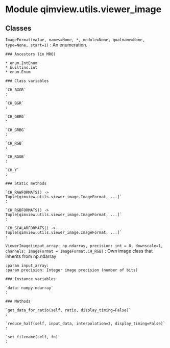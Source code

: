 Module qimview.utils.viewer_image
=================================

Classes
-------

`ImageFormat(value, names=None, *, module=None, qualname=None, type=None, start=1)`
:   An enumeration.

    ### Ancestors (in MRO)

    * enum.IntEnum
    * builtins.int
    * enum.Enum

    ### Class variables

    `CH_BGGR`
    :

    `CH_BGR`
    :

    `CH_GBRG`
    :

    `CH_GRBG`
    :

    `CH_RGB`
    :

    `CH_RGGB`
    :

    `CH_Y`
    :

    ### Static methods

    `CH_RAWFORMATS() ‑> Tuple[qimview.utils.viewer_image.ImageFormat, ...]`
    :

    `CH_RGBFORMATS() ‑> Tuple[qimview.utils.viewer_image.ImageFormat, ...]`
    :

    `CH_SCALARFORMATS() ‑> Tuple[qimview.utils.viewer_image.ImageFormat, ...]`
    :

`ViewerImage(input_array: np.ndarray, precision: int = 8, downscale=1, channels: ImageFormat = ImageFormat.CH_RGB)`
:   Own image class that inherits from np.ndarray
    
    :param input_array:
    :param precision: Integer image precision (number of bits)

    ### Instance variables

    `data: numpy.ndarray`
    :

    ### Methods

    `get_data_for_ratio(self, ratio, display_timing=False)`
    :

    `reduce_half(self, input_data, interpolation=3, display_timing=False)`
    :

    `set_filename(self, fn)`
    :